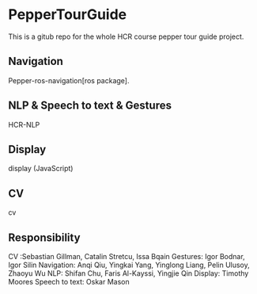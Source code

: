 # PepperTourGuide
This is a gitub repo for the whole HCR course pepper tour guide project. 

## Navigation
Pepper-ros-navigation[ros package]. 

## NLP & Speech to text & Gestures
HCR-NLP

## Display
display (JavaScript)

## CV
cv

## Responsibility
CV :Sebastian Gillman, Catalin Stretcu, Issa Bqain
Gestures: Igor Bodnar, Igor Silin 
Navigation:  Anqi Qiu, Yingkai Yang, Yinglong Liang, Pelin Ulusoy, Zhaoyu Wu
NLP:  Shifan Chu, Faris Al-Kayssi, Yingjie Qin
Display: Timothy Moores
Speech to text: Oskar Mason
